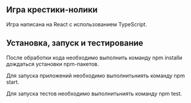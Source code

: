 ## Игра крестики-нолики

Игра написана на React с использованием TypeScript.

## Установка, запуск и тестирование

После обработки кода необходимо выполнить команду npm installи дождаться установки npm-пакетов.

Для запуска приложений необходимо выполнитьниять команду npm start.

Для запуска тестов необходимо выполнитьниять команду npm test.

